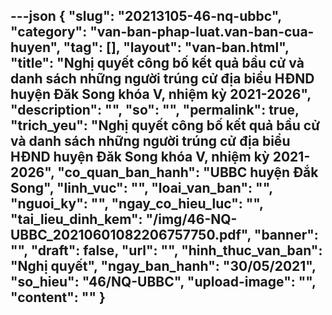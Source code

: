 ---json
{
    "slug": "20213105-46-nq-ubbc",
    "category": "van-ban-phap-luat.van-ban-cua-huyen",
    "tag": [],
    "layout": "van-ban.html",
    "title": "Nghị quyết công bố kết quả bầu cử và danh sách những người trúng cử địa biểu HĐND huyện Đăk Song khóa V, nhiệm kỳ 2021-2026",
    "description": "",
    "so": "",
    "permalink": true,
    "trich_yeu": "Nghị quyết công bố kết quả bầu cử và danh sách những người trúng cử địa biểu HĐND huyện Đăk Song khóa V, nhiệm kỳ 2021-2026",
    "co_quan_ban_hanh": "UBBC huyện Đắk Song",
    "linh_vuc": "",
    "loai_van_ban": "",
    "nguoi_ky": "",
    "ngay_co_hieu_luc": "",
    "tai_lieu_dinh_kem": "/img/46-NQ-UBBC_20210601082206757750.pdf",
    "banner": "",
    "draft": false,
    "url": "",
    "hinh_thuc_van_ban": "Nghị quyết",
    "ngay_ban_hanh": "30/05/2021",
    "so_hieu": "46/NQ-UBBC",
    "upload-image": "",
    "__content__": ""
}
---
